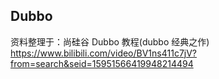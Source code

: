 ## Dubbo


资料整理于：尚硅谷 Dubbo 教程(dubbo 经典之作)
https://www.bilibili.com/video/BV1ns411c7jV?from=search&seid=15951566419948214494